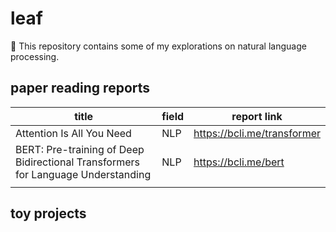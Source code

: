 # leaf
🍃 This repository contains some of my explorations on natural language processing.

## paper reading reports

| title                                                        | field | report link                 |
| ------------------------------------------------------------ | ----- | --------------------------- |
| Attention Is All You Need                                    | NLP   | https://bcli.me/transformer |
| BERT: Pre-training of Deep Bidirectional Transformers for Language Understanding | NLP   | https://bcli.me/bert        |
|                                                              |       |                             |

## toy projects

